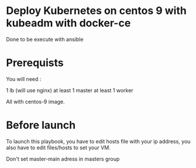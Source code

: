 # Deploy Kubernetes on centos 9 with kubeadm with docker-ce
Done to be execute with ansible 

# Prerequists

You will need : 

1 lb (will use nginx)
at least 1 master
at least 1 worker

All with centos-9 image.

# Before launch
To launch this playbook, you have to edit hosts file with your ip address, you also have to edit files/hosts to set your VM. 

Don't set master-main adress in masters group 
